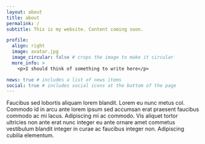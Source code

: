 ```yaml
---
layout: about
title: about
permalink: /
subtitle: This is my website. Content coming soon.

profile:
  align: right
  image: avatar.jpg
  image_circular: false # crops the image to make it circular
  more_info: >
    <p>I should think of something to write here</p>

news: true # includes a list of news items
social: true # includes social icons at the bottom of the page
---
```


Faucibus sed lobortis aliquam lorem blandit. Lorem eu nunc metus col. Commodo id in arcu ante lorem ipsum sed accumsan erat praesent faucibus commodo ac mi lacus. Adipiscing mi ac commodo. Vis aliquet tortor ultricies non ante erat nunc integer eu ante ornare amet commetus vestibulum blandit integer in curae ac faucibus integer non. Adipiscing cubilia elementum.
